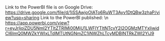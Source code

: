 Link to the PowerBI file is on Google Drive: https://drive.google.com/file/d/1iSSAwjoOlATo6RuWT3Ayv1DtQBw3zhaP/view?usp=sharing
Link to the PowerBI published: \n
https://app.powerbi.com/view?r=eyJrIjoiZDU5NmI2YTItZTRlMi00MjU1LWFlYTItNTcyY2I2OGMzMTYxIiwidCI6ImQ0MWZkYWIxLTdlMTUtNGNmZC1iNWZhLTcyMDBlNTRkZWI2YiJ9
